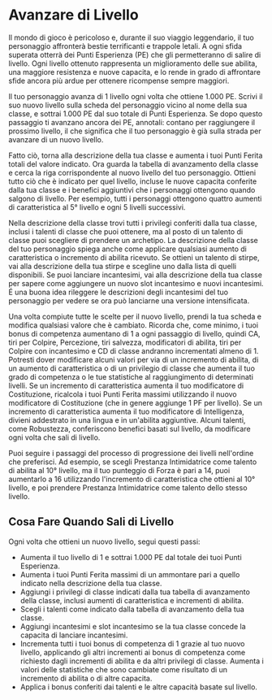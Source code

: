 # Avanzare di Livello

Il mondo di gioco è pericoloso e, durante il suo viaggio leggendario, il tuo
personaggio affronterà bestie terrificanti e trappole letali. A ogni sfida
superata otterrà dei Punti Esperienza (PE) che gli permetteranno di salire di
livello. Ogni livello ottenuto rappresenta un miglioramento delle sue abilita,
una maggiore resistenza e nuove capacita, e lo rende in grado di affrontare
sfide ancora più ardue per ottenere ricompense sempre maggiori.

Il tuo personaggio avanza di 1 livello ogni volta che ottiene 1.000 PE. Scrivi
il suo nuovo livello sulla scheda del personaggio vicino al nome della sua
classe, e sottrai 1.000 PE dal suo totale di Punti Esperienza. Se dopo questo
passaggio ti avanzano ancora dei PE, annotali: contano per raggiungere il
prossimo livello, il che significa che il tuo personaggio è già sulla strada per
avanzare di un nuovo livello.

Fatto ciò, torna alla descrizione della tua classe e aumenta i tuoi Punti Ferita
totali del valore indicato. Ora guarda la tabella di avanzamento della classe e
cerca la riga corrispondente al nuovo livello del tuo personaggio. Ottieni tutto
ciò che è indicato per quel livello, incluse le nuove capacita conferite dalla
tua classe e i benefici aggiuntivi che i personaggi ottengono quando salgono di
livello. Per esempio, tutti i personaggi ottengono quattro aumenti di
caratteristica al 5° livello e ogni 5 livelli successivi.

Nella descrizione della classe trovi tutti i privilegi conferiti dalla tua
classe, inclusi i talenti di classe che puoi ottenere, ma al posto di un talento
di classe puoi scegliere di prendere un archetipo. La descrizione della classe
del tuo personaggio spiega anche come applicare qualsiasi aumento di
caratteristica o incremento di abilita ricevuto. Se ottieni un talento di
stirpe, vai alla descrizione della tua stirpe e scegline uno dalla lista di
quelli disponibili. Se puoi lanciare incantesimi, vai alla descrizione della tua
classe per sapere come aggiungere un nuovo slot incantesimo e nuovi incantesimi.
É una buona idea rileggere le descrizioni degli incantesimi del tuo personaggio
per vedere se ora può lanciarne una versione intensificata.

Una volta compiute tutte le scelte per il nuovo livello, prendi la tua scheda e
modifica qualsiasi valore che è cambiato. Ricorda che, come minimo, i tuoi bonus
di competenza aumentano di 1 a ogni passaggio di livello, quindi CA, tiri per
Colpire, Percezione, tiri salvezza, modificatori di abilita, tiri per Colpire
con incantesimo e CD di classe andranno incrementati almeno di 1. Potresti dover
modificare alcuni valori per via di un incremento di abilita, di un aumento di
caratteristica o di un privilegio di classe che aumenta il tuo grado di
competenza o le tue statistiche al raggiungimento di determinati livelli. Se un
incremento di caratteristica aumenta il tuo modificatore di Costituzione,
ricalcola i tuoi Punti Ferita massimi utilizzando il nuovo modificatore di
Costituzione (che in genere aggiunge 1 PF per livello). Se un incremento di
caratteristica aumenta il tuo modificatore di Intelligenza, divieni addestrato
in una lingua e in un'abilita aggiuntive. Alcuni talenti, come Robustezza,
conferiscono benefici basati sul livello, da modificare ogni volta che sali di
livello.

Puoi seguire i passaggi del processo di progressione dei livelli nell'ordine che
preferisci. Ad esempio, se scegli Prestanza Intimidatrice come talento di
abilita al 10° livello, ma il tuo punteggio di Forza è pari a 14, puoi
aumentarlo a 16 utilizzando l'incremento di caratteristica che ottieni al 10°
livello, e poi prendere Prestanza Intimidatrice come talento dello stesso
livello.

## Cosa Fare Quando Sali di Livello

Ogni volta che ottieni un nuovo livello, segui questi passi:

- Aumenta il tuo livello di 1 e sottrai 1.000 PE dal totale dei tuoi Punti
  Esperienza.
- Aumenta i tuoi Punti Ferita massimi di un ammontare pari a quello indicato
  nella descrizione della tua classe.
- Aggiungi i privilegi di classe indicati dalla tua tabella di avanzamento della
  classe, inclusi aumenti di caratteristica e incrementi di abilita.
- Scegli i talenti come indicato dalla tabella di avanzamento della tua classe.
- Aggiungi incantesimi e slot incantesimo se la tua classe concede la capacita
  di lanciare incantesimi.
- Incrementa tutti i tuoi bonus di competenza di 1 grazie al tuo nuovo livello,
  applicando gli altri incrementi ai bonus di competenza come richiesto dagli
  incrementi di abilita e da altri privilegi di classe. Aumenta i valori delle
  statistiche che sono cambiate come risultato di un incremento di abilita o di
  altre capacita.
- Applica i bonus conferiti dai talenti e le altre capacità basate sul livello.

